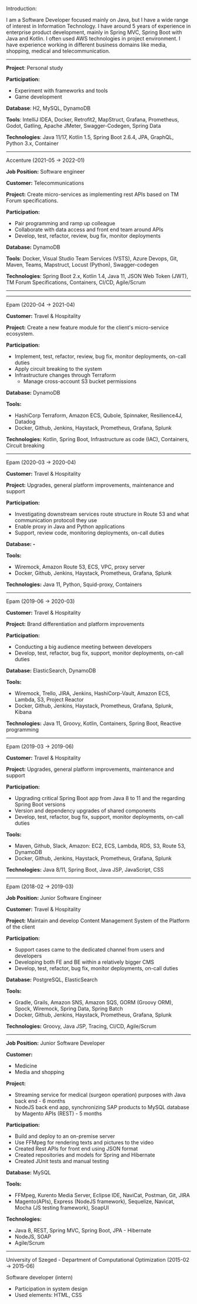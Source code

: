 Introduction:

I am a Software Developer focused mainly on Java, but I have a wide range of interest in Information Technology. I have around 5 years of experience in enterprise product development, mainly in Spring MVC, Spring Boot with Java and Kotlin. I often used AWS technologies in project environment. I have experience working in different business domains like media, shopping, medical and telecommunication.

---

**Project**: Personal study

**Participation:**
- Experiment with frameworks and tools
- Game development

**Database**: H2, MySQL, DynamoDB

**Tools**: IntelliJ IDEA, Docker, Retrofit2, MapStruct, Grafana, Prometheus, Godot, Gatling, Apache JMeter, Swagger-Codegen, Spring Data

**Technologies**: Java 11/17, Kotlin 1.5, Spring Boot 2.6.4, JPA, GraphQL, Python 3.x, Container

---

Accenture (2021-05 -> 2022-01)

**Job Position:** Software engineer

**Customer:** Telecommunications

**Project:** Create micro-services as implementing rest APIs based on TM Forum specifications.

**Participation:** 
- Pair programming and ramp up colleague
- Collaborate with data access and front end team around APIs
- Develop, test, refactor, review, bug fix, monitor deployments

**Database:** DynamoDB

**Tools**: Docker, Visual Studio Team Services (VSTS), Azure Devops, Git, Maven, Teams, Mapstruct, Locust (Python), Swagger-codegen

**Technologies**: Spring Boot 2.x, Kotlin 1.4, Java 11, JSON Web Token (JWT), TM Forum Specifications, Containers, CI/CD, Agile/Scrum

---
---
Epam (2020-04 -> 2021-04)

**Customer:** Travel & Hospitality 

**Project:** Create a new feature module for the client's micro-service ecosystem.

**Participation:**
- Implement, test, refactor, review, bug fix, monitor deployments, on-call duties
- Apply circuit breaking to the system
- Infrastructure changes through Terraform
	- Manage cross-account S3 bucket permissions

**Database:** DynamoDB

**Tools:** 
- HashiCorp Terraform, Amazon ECS, Qubole, Spinnaker, Resilience4J, Datadog
- Docker, Github, Jenkins, Haystack, Prometheus, Grafana, Splunk

**Technologies:** Kotlin, Spring Boot, Infrastructure as code (IAC), Containers, Circuit breaking

---
Epam (2020-03 -> 2020-04)

**Customer:** Travel & Hospitality

**Project:** Upgrades, general platform improvements, maintenance and support

**Participation:**
- Investigating downstream services route structure in Route 53 and what communication protocoll they use
- Enable proxy in Java and Python applications
- Support, review code, monitoring deployments, on-call duties

**Database: -**

**Tools:** 
- Wiremock, Amazon Route 53, ECS, VPC, proxy server
- Docker, Github, Jenkins, Haystack, Prometheus, Grafana, Splunk

**Technologies:** Java 11, Python, Squid-proxy, Containers

---
Epam (2019-06 -> 2020-03)

**Customer:** Travel & Hospitality 

**Project:** Brand differentiation and platform improvements

**Participation:**
- Conducting a big audience meeting between developers
- Develop, test, refactor, bug fix, support, monitor deployments, on-call duties

**Database:** ElasticSearch, DynamoDB

**Tools:** 
- Wiremock, Trello, JIRA, Jenkins, HashiCorp-Vault, Amazon ECS, Lambda, S3, Project Reactor
- Docker, Github, Jenkins, Haystack, Prometheus, Grafana, Splunk, Kibana

**Technologies:** Java 11, Groovy, Kotlin, Containers, Spring Boot, Reactive programming

---
Epam (2019-03 -> 2019-06)

**Customer:** Travel & Hospitality 

**Project:** Upgrades, general platform improvements, maintenance and support

**Participation:**
- Upgrading critical Spring Boot app from Java 8 to 11 and the regarding Spring Boot versions
- Version and dependency upgrades of shared components
- Develop, test, refactor, bug fix, support, monitor deployments, on-call duties

**Tools:** 
- Maven, Github, Slack, Amazon: EC2, ECS, Lambda, RDS, S3, Route 53, DynamoDB
- Docker, Github, Jenkins, Haystack, Prometheus, Grafana, Splunk

**Technologies:** Java 8/11, Spring Boot, Java JSP, JavaScript, CSS

---
Epam (2018-02 -> 2019-03)

**Job Position:** Junior Software Engineer

**Customer:** Travel & Hospitality

**Project:** Maintain and develop Content Management System of the Platform of the client

**Participation:**
- Support cases came to the dedicated channel from users and developers
- Developing both FE and BE within a relatively bigger CMS
- Develop, test, refactor, bug fix, monitor deployments, on-call duties

**Database:** PostgreSQL, ElasticSearch

**Tools:** 
- Gradle, Grails, Amazon SNS, Amazon SQS, GORM (Groovy ORM), Spock, Wiremock, Spring Data, Spring Batch
- Docker, Github, Jenkins, Haystack, Prometheus, Grafana, Splunk

**Technologies:** Groovy, Java JSP, Tracing, CI/CD, Agile/Scrum

---

**Job Position:** Junior Software Developer 

**Customer:** 
- Medicine 
- Media and shopping

**Project:**
- Streaming service for medical (surgeon operation) purposes with Java back end - 6 months
- NodeJS back end app, synchronizing SAP products to MySQL database by Magento APIs (REST) - 5 months

**Participation:**
- Build and deploy to an on-premise server
- Use FFMpeg for rendering texts and pictures to the video
- Created Rest APIs for front end using JSON format
- Created repositories and models for Spring and Hibernate
- Created JUnit tests and manual testing

**Database:** MySQL

**Tools:** 
- FFMpeg, Kurento Media Server, Eclipse IDE, NaviCat, Postman, Git, JIRA
- Magento(APIs), Express (NodeJS framework), Sequelize, Navicat, Mocha (JS testing framework), SoapUI

**Technologies:** 
- Java 8, REST, Spring MVC, Spring Boot, JPA - Hibernate
- NodeJS, SOAP
- Agile/Scrum

---
University of Szeged - Department of Computational Optimization (2015-02 -> 2015-06)

Software developer (intern)

- Participation in system design
- Used elements: HTML, CSS